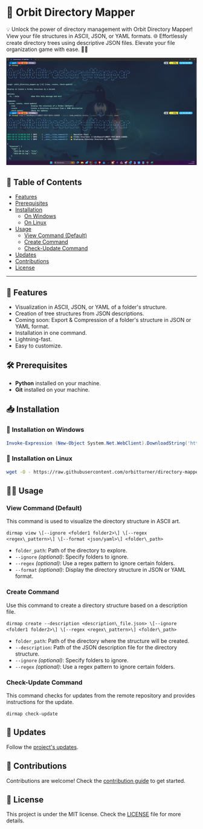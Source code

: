 🚀 **Orbit Directory Mapper**
=========================

💡 Unlock the power of directory management with Orbit Directory Mapper! View your file structures in ASCII, JSON, or YAML formats. 🌐 Effortlessly create directory trees using descriptive JSON files. Elevate your file organization game with ease. 🚀🌳 

<p align="center"> 
  <img src="./.assets/dirmap_cover.png" />
</p>

📜 **Table of Contents**
---------------------

*   [Features](#features)
*   [Prerequisites](#prerequisites)
*   [Installation](#installation)
    *   [On Windows](#on-windows)
    *   [On Linux](#on-linux)
*   [Usage](#usage)
    *   [View Command (Default)](#view-command-default)
    *   [Create Command](#create-command)
    *   [Check-Update Command](#check-update-command)
*   [Updates](#updates)
*   [Contributions](#contributions)
*   [License](#license)
---------------------

🚀 **Features**
-----------

*   Visualization in ASCII, JSON, or YAML of a folder's structure.
*   Creation of tree structures from JSON descriptions.
*   Coming soon: Export & Compression of a folder's structure in JSON or YAML format.
*   Installation in one command.
*   Lightning-fast.
*   Easy to customize.


🛠 **Prerequisites**
------------

*   **Python** installed on your machine.
*   **Git** installed on your machine.


📥 **Installation**
---------------

### 🚀 **Installation on Windows**
```powershell	
Invoke-Expression (New-Object System.Net.WebClient).DownloadString('https://raw.githubusercontent.com/orbitturner/directory-mapper/main/setups/windows-installer.ps1')
```

### 🐧 **Installation on Linux**
```bash
wget -O - https://raw.githubusercontent.com/orbitturner/directory-mapper/main/setups/linux-installer.ps1 | bash
```
  

🧑‍💻 **Usage**
-----------------

### View Command (Default)

This command is used to visualize the directory structure in ASCII art.

```shell
dirmap view \[--ignore <folder1 folder2>\] \[--regex <regex\_pattern>\] \[--format <json/yaml>\] <folder\_path>
```

*   `folder_path`: Path of the directory to explore.
*   `--ignore` _(optional)_: Specify folders to ignore.
*   `--regex` _(optional)_: Use a regex pattern to ignore certain folders.
*   `--format` _(optional)_: Display the directory structure in JSON or YAML format.

### Create Command

Use this command to create a directory structure based on a description file.

```shell
dirmap create --description <description\_file.json> \[--ignore <folder1 folder2>\] \[--regex <regex\_pattern>\] <folder\_path>
```

*   `folder_path`: Path of the directory where the structure will be created.
*   `--description`: Path of the JSON description file for the directory structure.
*   `--ignore` _(optional)_: Specify folders to ignore.
*   `--regex` _(optional)_: Use a regex pattern to ignore certain folders.

### Check-Update Command

This command checks for updates from the remote repository and provides instructions for the update.

```shell
dirmap check-update
```


  

🔄 **Updates**
---------------

Follow the [project's updates](./versions-history.json).

🤝 **Contributions**
----------------

Contributions are welcome! Check the [contribution guide](CONTRIBUTING.md) to get started.

📄 **License**
----------

This project is under the MIT license. Check the [LICENSE](LICENSE) file for more details.